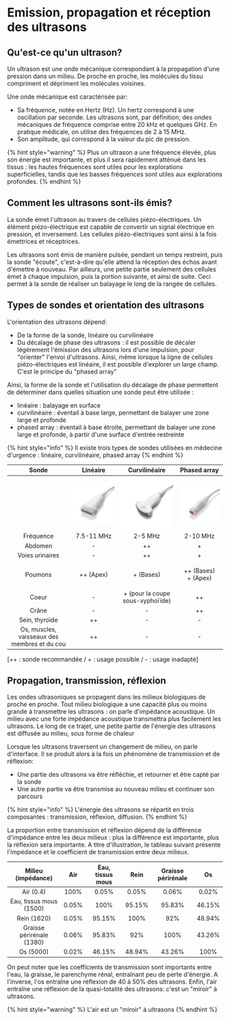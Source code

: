 # Emission, propagation et réception des ultrasons

## Qu'est-ce qu'un ultrason?

Un ultrason est une onde mécanique correspondant à la propagation d'une pression dans un milieu. De proche en proche, les molécules du tissu compriment et dépriment les molécules voisines.

Une onde mécanique est caractérisée par:

* Sa fréquence, notée en Hertz (Hz). Un hertz correspond à une oscillation par seconde. Les ultrasons sont, par définition, des ondes mécaniques de fréquence comprise entre 20 kHz et quelques GHz. En pratique médicale, on utilise des fréquences de 2 à 15 MHz.
* Son amplitude, qui correspond à la valeur du pic de pression.

{% hint style="warning" %}
Plus un ultrason a une fréquence élevée, plus son énergie est importante, et plus il sera rapidement atténué dans les tissus : les hautes fréquences sont utiles pour les explorations superficielles, tandis que les basses fréquences sont utiles aux explorations profondes.
{% endhint %}

## Comment les ultrasons sont-ils émis?

La sonde émet l'ultrason au travers de cellules piézo-électriques. Un élément piézo-électrique est capable de convertir un signal électrique en pression, et inversement. Les cellules piézo-électriques sont ainsi à la fois émettrices et réceptrices.

Les ultrasons sont émis de manière pulsée, pendant un temps restreint, puis la sonde "écoute", c'est-à-dire qu'elle attend la réception des échos avant d'émettre à nouveau. Par ailleurs, une petite partie seulement des cellules émet à chaque impulsion, puis la portion suivante, et ainsi de suite. Ceci permet à la sonde de réaliser un balayage le long de la rangée de cellules.

## Types de sondes et orientation des ultrasons

L'orientation des ultrasons dépend:

* De la forme de la sonde, linéaire ou curvilinéaire
* Du décalage de phase des ultrasons : il est possible de décaler légèrement l'émission des ultrasons lors d'une impulsion, pour "orienter" l'envoi d'ultrasons. Ainsi, même lorsque la ligne de cellules piézo-électriques est linéaire, il est possible d'explorer un large champ. C'est le principe du "phased array"

Ainsi, la forme de la sonde et l'utilisation du décalage de phase permettent de déterminer dans quelles situation une sonde peut être utilisée :

* linéaire : balayage en surface
* curvilinéaire : éventail à base large, permettant de balayer une zone large et profonde
* phased array : éventail à base étroite, permettant de balayer une zone large et profonde, à partir d'une surface d'entrée restreinte

{% hint style="info" %}
Il existe trois types de sondes utilisées en médecine d'urgence : linéaire, curvilinéaire, phased array
{% endhint %}

|                     Sonde                    |                Linéaire                |                Curvilinéaire                |              Phased array              |
| :------------------------------------------: | :------------------------------------: | :-----------------------------------------: | :------------------------------------: |
|                                              | ![](../../.gitbook/assets/linear.jpeg) | ![](../../.gitbook/assets/curvilinear.jpeg) | ![](../../.gitbook/assets/phased.jpeg) |
|                   Fréquence                  |               7.5-11 MHz               |                   2-5 MHz                   |                2-10 MHz                |
|                    Abdomen                   |                    -                   |                      ++                     |                    +                   |
|                Voies urinaires               |                    -                   |                      ++                     |                    +                   |
|                    Poumons                   |                ++ (Apex)               |                  + (Bases)                  |      <p>++ (Bases)<br>+ (Apex)</p>     |
|                     Coeur                    |                    -                   |       + (pour la coupe sous-xyphoïïde)      |                   ++                   |
|                     Crâne                    |                    -                   |                      -                      |                   ++                   |
|                Sein, thyroïde                |                   ++                   |                      -                      |                    -                   |
| Os, muscles, vaisseaux des membres et du cou |                   ++                   |                      -                      |                    -                   |

\[++ : sonde recommandée / + : usage possible / - : usage inadapté]

## Propagation, transmission, réflexion

Les ondes ultrasoniques se propagent dans les milieux biologiques de proche en proche. Tout milieu biologique a une capacité plus ou moins grande à transmettre les ultrasons : on parle d'impédance acoustique. Un milieu avec une forte impédance acoustique transmettra plus facilement les ultrasons. Le long de ce trajet, une petite partie de l'énergie des ultrasons est diffusée au milieu, sous forme de chaleur

Lorsque les ultrasons traversent un changement de milieu, on parle d'interface. Il se produit alors à la fois un phénomène de transmission et de réflexion:

* Une partie des ultrasons va être réfléchie, et retourner et être capté par la sonde
* Une autre partie va être transmise au nouveau milieu et continuer son parcours

{% hint style="info" %}
L'énergie des ultrasons se répartit en trois composantes : transmission, réflexion, diffusion.
{% endhint %}

La proportion entre transmission et réflexion dépend de la différence d'impédance entre les deux milieux : plus la différence est importante, plus la réflexion sera importante. A titre d'illustration, le tableau suivant présente l'impédance et le coefficient de transmission entre deux milieux.

|     Milieu (impédance)    |  Air  | Eau, tissus mous |  Rein  | Graisse périrénale |   Os   |
| :-----------------------: | :---: | :--------------: | :----: | :----------------: | :----: |
|         Air (0.4)         |  100% |       0.05%      |  0.05% |        0.06%       |  0.02% |
|  Eau, tissus mous (1500)  | 0.05% |       100%       | 95.15% |       95.83%       | 46.15% |
|        Rein (1620)        | 0.05% |      95.15%      |  100%  |         92%        | 48.94% |
| Graisse périrénale (1380) | 0.06% |      95.83%      |   92%  |        100%        | 43.26% |
|         Os (5000)         | 0.02% |      46.15%      | 48.94% |       43.26%       |  100%  |

On peut noter que les coefficients de transmission sont importants entre l'eau, la graisse, le parenchyme rénal, entraînant peu de perte d'énergie. A l'inverse, l'os entraîne une réflexion de 40 à 50% des ultrasons. Enfin, l'air entraîne une réflexion de la quasi-totalité des ultrasons: c'est un "miroir" à ultrasons.

{% hint style="warning" %}
L'air est un "miroir" à ultrasons
{% endhint %}

##
